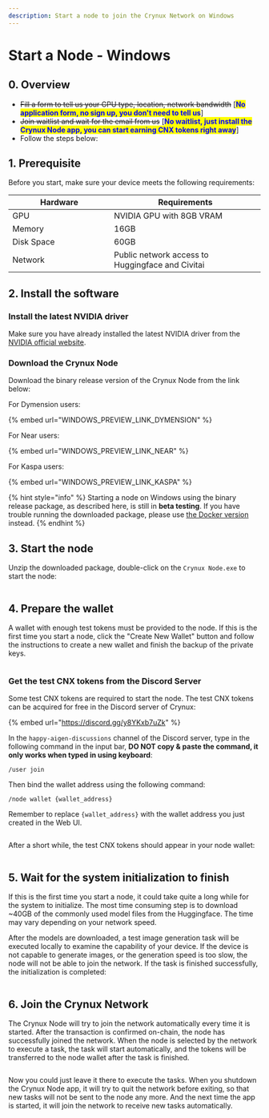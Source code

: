 ```yaml
---
description: Start a node to join the Crynux Network on Windows
---
```


# Start a Node - Windows

## 0. Overview

* ~~Fill a form to tell us your GPU type, location, network bandwidth~~ \[<mark style="color:blue;">**No application form, no sign up, you don't need to tell us**</mark>]
* ~~Join waitlist and wait for the email from us~~ \[<mark style="color:blue;">**No waitlist, just install the Crynux Node app, you can start earning CNX tokens right away**</mark>]
* Follow the steps below:

## 1. Prerequisite

Before you start, make sure your device meets the following requirements:

<table><thead><tr><th width="187">Hardware</th><th>Requirements</th></tr></thead><tbody><tr><td>GPU</td><td>NVIDIA GPU with 8GB VRAM</td></tr><tr><td>Memory</td><td>16GB</td></tr><tr><td>Disk Space</td><td>60GB</td></tr><tr><td>Network</td><td>Public network access to Huggingface and Civitai</td></tr></tbody></table>

## 2. Install the software

### Install the latest NVIDIA driver

Make sure you have already installed the latest NVIDIA driver from the [NVIDIA official website](https://www.nvidia.com/Download/index.aspx?lang=en-us).

### Download the Crynux Node

Download the binary release version of the Crynux Node from the link below:

For Dymension users:

{% embed url="WINDOWS_PREVIEW_LINK_DYMENSION" %}

For Near users:

{% embed url="WINDOWS_PREVIEW_LINK_NEAR" %}

For Kaspa users:

{% embed url="WINDOWS_PREVIEW_LINK_KASPA" %}

{% hint style="info" %}
Starting a node on Windows using the binary release package, as described here, is still in **beta testing**. If you have trouble running the downloaded package, please use [the Docker version](start-a-node-docker.md) instead.
{% endhint %}

## 3. Start the node

Unzip the downloaded package, double-click on the `Crynux Node.exe` to start the node:

<figure><img src="../../.gitbook/assets/Screenshot 2024-04-10 092150.png" alt=""><figcaption></figcaption></figure>

## 4. Prepare the wallet

A wallet with enough test tokens must be provided to the node. If this is the first time you start a node, click the "Create New Wallet" button and follow the instructions to create a new wallet and finish the backup of the private keys.

<figure><img src="../../.gitbook/assets/Screenshot 2024-04-10 092216.png" alt=""><figcaption></figcaption></figure>

### Get the test CNX tokens from the Discord Server

Some test CNX tokens are required to start the node. The test CNX tokens can be acquired for free in the Discord server of Crynux:

{% embed url="https://discord.gg/y8YKxb7uZk" %}

In the `happy-aigen-discussions` channel of the Discord server, type in the following command in the input bar, **DO NOT copy & paste the command, it only works when typed in using keyboard**:

```
/user join
```

Then bind the wallet address using the following command:

```
/node wallet {wallet_address}
```

Remember to replace `{wallet_address}` with the wallet address you just created in the Web UI.

<figure><img src="../../.gitbook/assets/f8d5a672e0b753ad9f6ce99ff85a0fb.png" alt=""><figcaption></figcaption></figure>

After a short while, the test CNX tokens should appear in your node wallet:

<figure><img src="../../.gitbook/assets/Screenshot 2024-04-10 093004.png" alt=""><figcaption></figcaption></figure>

## 5. Wait for the system initialization to finish

If this is the first time you start a node, it could take quite a long while for the system to initialize. The most time consuming step is to download \~40GB of the commonly used model files from the Huggingface. The time may vary depending on your network speed.

After the models are downloaded, a test image generation task will be executed locally to examine the capability of your device. If the device is not capable to generate images, or the generation speed is too slow, the node will not be able to join the network. If the task is finished successfully, the initialization is completed:

<figure><img src="../../.gitbook/assets/Screenshot 2024-04-10 093116.png" alt=""><figcaption></figcaption></figure>

## 6. Join the Crynux Network

The Crynux Node will try to join the network automatically every time it is started. After the transaction is confirmed on-chain, the node has successfully joined the network. When the node is selected by the network to execute a task, the task will start automatically, and the tokens will be transferred to the node wallet after the task is finished.

<figure><img src="../../.gitbook/assets/Screenshot 2024-04-10 093051.png" alt=""><figcaption></figcaption></figure>

Now you could just leave it there to execute the tasks. When you shutdown the Crynux Node app, it will try to quit the network before exiting, so that new tasks will not be sent to the node any more. And the next time the app is started, it will join the network to receive new tasks automatically.
